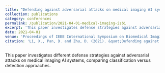 ```yaml
---
title: "Defending against adversarial attacks on medical imaging AI system, classification or detection?"
collection: publications
category: conferences
permalink: /publication/2021-04-01-medical-imaging-isbi
excerpt: 'This paper investigates defense strategies against adversarial attacks on medical imaging AI systems.'
date: 2021-04-01
venue: 'Proceedings of IEEE International Symposium on Biomedical Imaging (ISBI-21)'
citation: 'Li, X., Pan, D. and Zhu, D. (2021). &quot;Defending against adversarial attacks on medical imaging AI system, classification or detection?&quot; <i>The proceedings of IEEE International Symposium on Biomedical Imaging (ISBI-21)</i>, virtual conference.'
---
```


This paper investigates different defense strategies against adversarial attacks on medical imaging AI systems, comparing classification versus detection approaches.

